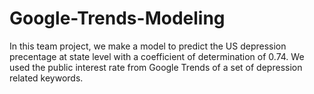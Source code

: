 # Google-Trends-Modeling

In this team project, we make a model to predict the US depression precentage at state level with a coefficient of determination of 0.74. We used the public interest rate from Google Trends of a set of depression related keywords.
